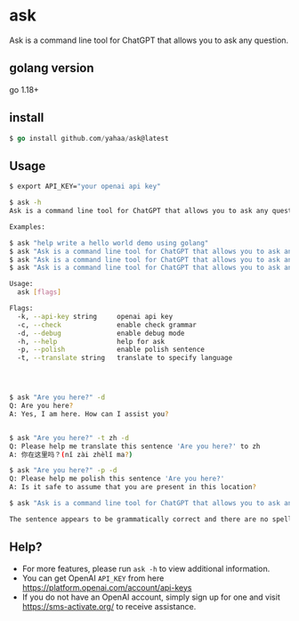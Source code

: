 # ask
Ask is a command line tool for ChatGPT that allows you to ask any question.

## golang version
go 1.18+

## install
```go
$ go install github.com/yahaa/ask@latest

```
## Usage

```bash
$ export API_KEY="your openai api key"

$ ask -h                                                                                 
Ask is a command line tool for ChatGPT that allows you to ask any question.

Examples:

$ ask "help write a hello world demo using golang"
$ ask "Ask is a command line tool for ChatGPT that allows you to ask any question." -t zh
$ ask "Ask is a command line tool for ChatGPT that allows you to ask any question." -p
$ ask "Ask is a command line tool for ChatGPT that allows you to ask any question." -c

Usage:
  ask [flags]

Flags:
  -k, --api-key string     openai api key
  -c, --check              enable check grammar
  -d, --debug              enable debug mode
  -h, --help               help for ask
  -p, --polish             enable polish sentence
  -t, --translate string   translate to specify language




$ ask "Are you here?" -d
Q: Are you here?
A: Yes, I am here. How can I assist you?


$ ask "Are you here?" -t zh -d
Q: Please help me translate this sentence 'Are you here?' to zh
A: 你在这里吗？(nǐ zài zhèlǐ ma?)

$ ask "Are you here?" -p -d
Q: Please help me polish this sentence 'Are you here?'
A: Is it safe to assume that you are present in this location?

$ ask "Ask is a command line tool for ChatGPT that allows you to ask any question." -c

The sentence appears to be grammatically correct and there are no spelling errors. However, there is a minor issue with clarity in using "Ask" as a proper noun. It may be more clear to write "The 'Ask' tool is a command line tool for ChatGPT that allows you to ask any question."


```

## Help?


* For more features, please run `ask -h` to view additional information. 
* You can get OpenAI `API_KEY` from here https://platform.openai.com/account/api-keys 
* If you do not have an OpenAI account, simply sign up for one and visit https://sms-activate.org/ to receive assistance.
